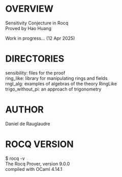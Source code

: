# OVERVIEW
Sensitivity Conjecture in Rocq<br/>
Proved by Hao Huang

Work in progress... (12 Apr 2025)

# DIRECTORIES

sensibility: files for the proof<br/>
ring_like: library for manipulating rings and fields<br/>
rngl_alg: examples of algebras of the theory RingLike<br/>
trigo_without_pi: an approach of trigonometry

# AUTHOR
Daniel de Rauglaudre

# ROCQ VERSION
  $ rocq -v<br/>
  The Rocq Prover, version 9.0.0<br/>
  compiled with OCaml 4.14.1<br/>
